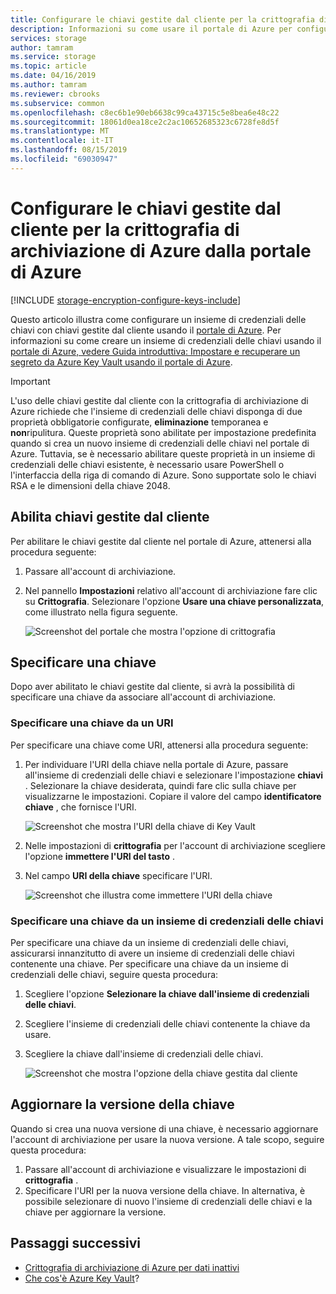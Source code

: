 ```yaml
---
title: Configurare le chiavi gestite dal cliente per la crittografia di archiviazione di Azure dalla portale di Azure
description: Informazioni su come usare il portale di Azure per configurare le chiavi gestite dal cliente per la crittografia di archiviazione di Azure. Le chiavi gestite dal cliente consentono di creare, ruotare, disabilitare e revocare i controlli di accesso.
services: storage
author: tamram
ms.service: storage
ms.topic: article
ms.date: 04/16/2019
ms.author: tamram
ms.reviewer: cbrooks
ms.subservice: common
ms.openlocfilehash: c8ec6b1e90eb6638c99ca43715c5e8bea6e48c22
ms.sourcegitcommit: 18061d0ea18ce2c2ac10652685323c6728fe8d5f
ms.translationtype: MT
ms.contentlocale: it-IT
ms.lasthandoff: 08/15/2019
ms.locfileid: "69030947"
---
```

# <a name="configure-customer-managed-keys-for-azure-storage-encryption-from-the-azure-portal"></a>Configurare le chiavi gestite dal cliente per la crittografia di archiviazione di Azure dalla portale di Azure

[!INCLUDE [storage-encryption-configure-keys-include](../../../includes/storage-encryption-configure-keys-include.md)]

Questo articolo illustra come configurare un insieme di credenziali delle chiavi con chiavi gestite dal cliente usando il [portale di Azure](https://portal.azure.com/). Per informazioni su come creare un insieme di credenziali delle chiavi usando il [portale di Azure, vedere Guida introduttiva: Impostare e recuperare un segreto da Azure Key Vault usando il portale di Azure](../../key-vault/quick-create-portal.md). 


> [!IMPORTANT]
> L'uso delle chiavi gestite dal cliente con la crittografia di archiviazione di Azure richiede che l'insieme di credenziali delle chiavi disponga di due proprietà obbligatorie configurate, **eliminazione** temporanea e **non**ripulitura. Queste proprietà sono abilitate per impostazione predefinita quando si crea un nuovo insieme di credenziali delle chiavi nel portale di Azure. Tuttavia, se è necessario abilitare queste proprietà in un insieme di credenziali delle chiavi esistente, è necessario usare PowerShell o l'interfaccia della riga di comando di Azure.
> Sono supportate solo le chiavi RSA e le dimensioni della chiave 2048.

## <a name="enable-customer-managed-keys"></a>Abilita chiavi gestite dal cliente

Per abilitare le chiavi gestite dal cliente nel portale di Azure, attenersi alla procedura seguente:

1. Passare all'account di archiviazione.
1. Nel pannello **Impostazioni** relativo all'account di archiviazione fare clic su **Crittografia**. Selezionare l'opzione **Usare una chiave personalizzata**, come illustrato nella figura seguente.

    ![Screenshot del portale che mostra l'opzione di crittografia](./media/storage-encryption-keys-portal/ssecmk1.png)

## <a name="specify-a-key"></a>Specificare una chiave

Dopo aver abilitato le chiavi gestite dal cliente, si avrà la possibilità di specificare una chiave da associare all'account di archiviazione.

### <a name="specify-a-key-as-a-uri"></a>Specificare una chiave da un URI

Per specificare una chiave come URI, attenersi alla procedura seguente:

1. Per individuare l'URI della chiave nella portale di Azure, passare all'insieme di credenziali delle chiavi e selezionare l'impostazione **chiavi** . Selezionare la chiave desiderata, quindi fare clic sulla chiave per visualizzarne le impostazioni. Copiare il valore del campo **identificatore chiave** , che fornisce l'URI.

    ![Screenshot che mostra l'URI della chiave di Key Vault](media/storage-encryption-keys-portal/key-uri-portal.png)

1. Nelle impostazioni di **crittografia** per l'account di archiviazione scegliere l'opzione **immettere l'URI del tasto** .
1. Nel campo **URI della chiave** specificare l'URI.

   ![Screenshot che illustra come immettere l'URI della chiave](./media/storage-encryption-keys-portal/ssecmk2.png)

### <a name="specify-a-key-from-a-key-vault"></a>Specificare una chiave da un insieme di credenziali delle chiavi

Per specificare una chiave da un insieme di credenziali delle chiavi, assicurarsi innanzitutto di avere un insieme di credenziali delle chiavi contenente una chiave. Per specificare una chiave da un insieme di credenziali delle chiavi, seguire questa procedura:

1. Scegliere l'opzione **Selezionare la chiave dall'insieme di credenziali delle chiavi**.
2. Scegliere l'insieme di credenziali delle chiavi contenente la chiave da usare.
3. Scegliere la chiave dall'insieme di credenziali delle chiavi.

   ![Screenshot che mostra l'opzione della chiave gestita dal cliente](./media/storage-encryption-keys-portal/ssecmk3.png)

## <a name="update-the-key-version"></a>Aggiornare la versione della chiave

Quando si crea una nuova versione di una chiave, è necessario aggiornare l'account di archiviazione per usare la nuova versione. A tale scopo, seguire questa procedura:

1. Passare all'account di archiviazione e visualizzare le impostazioni di **crittografia** .
1. Specificare l'URI per la nuova versione della chiave. In alternativa, è possibile selezionare di nuovo l'insieme di credenziali delle chiavi e la chiave per aggiornare la versione.

## <a name="next-steps"></a>Passaggi successivi

- [Crittografia di archiviazione di Azure per dati inattivi](storage-service-encryption.md)
- [Che cos'è Azure Key Vault](https://docs.microsoft.com/azure/key-vault/key-vault-whatis)?
